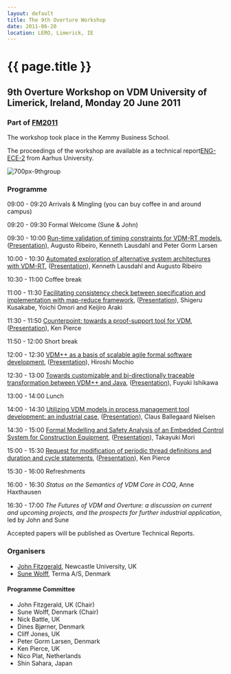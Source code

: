 ```yaml
---
layout: default
title: The 9th Overture Workshop
date: 2011-06-20
location: LERO, Limerick, IE
---
```


# {{ page.title }}

9th Overture Workshop on VDM University of Limerick, Ireland, Monday 20 June 2011
---------------------------------------------------------------------------------

### Part of [FM2011](http://www.lero.ie/fm2011)

The workshop took place in the Kemmy Business School.

The proceedings of the workshop are available as a technical
report[ENG-ECE-2](http://eng.au.dk/fileadmin/DJF/ENG/PDF-filer/Tekniske_rapporter/Technical_Report_ECE-TT-2-SAMLET.pdf)
from Aarhus University.

![](9/700px-9thgroup.jpg "700px-9thgroup")

### Programme

09:00 - 09:20 Arrivals & Mingling (you can buy coffee in and around
campus)

09:20 - 09:30 Formal Welcome (Sune & John)

09:30 - 10:00 [Run-time validation of timing constraints for VDM-RT
models](WS9Ribeiro.pdf "wikilink"),
([Presentation](9/WS9_AugustoRibeiroPresentation.pdf "wikilink")), Augusto
Ribeiro, Kenneth Lausdahl and Peter Gorm Larsen

10:00 - 10:30 [Automated exploration of alternative system architectures
with VDM-RT](WS9Lausdahl.pdf "wikilink"),
([Presentation](9/WS9_KennethLausdahlPresentation.pdf "wikilink")),
Kenneth Lausdahl and Augusto Ribeiro

10:30 - 11:00 Coffee break

11:00 - 11:30 [Facilitating consistency check between specification and
implementation with map-reduce framework](WS9Kusakabe.pdf "wikilink"),
([Presentation](9/WS9_KusakabePresentation.pdf "wikilink")), Shigeru
Kusakabe, Yoichi Omori and Keijiro Araki

11:30 - 11:50 [Counterpoint: towards a proof-support tool for
VDM](WS9PierceCounterpoint.pdf "wikilink"),
([Presentation](9/WS9_KenPierceCounterpointPresentation.pdf "wikilink")),
Ken Pierce

11:50 - 12:00 Short break

12:00 - 12:30 [VDM++ as a basis of scalable agile formal software
development](WS9Mochio.pdf "wikilink"),
([Presentation](9/WS9_HiroshiMochioPresentation.pdf "wikilink")), Hiroshi
Mochio

12:30 - 13:00 [Towards customizable and bi-directionally traceable
transformation between VDM++ and Java](WS9Ishikawa.pdf "wikilink"),
([Presentation](9/WS9_IshikawaFuyukiPresentation.pdf "wikilink")), Fuyuki
Ishikawa

13:00 - 14:00 Lunch

14:00 - 14:30 [Utilizing VDM models in process management tool
development: an industrial case](WS9Nielsen.pdf "wikilink"),
([Presentation](9/WS9_ClausBallegaardNielsen.pdf "wikilink")), Claus
Ballegaard Nielsen

14:30 - 15:00 [Formal Modelling and Safety Analysis of an Embedded
Control System for Construction Equipment](WS9Mori.pdf "wikilink"),
([Presentation](9/WS9_TakayukiMoriPresentation.pdf "wikilink")), Takayuki
Mori

15:00 - 15:30 [Request for modification of periodic thread definitions
and duration and cycle statements](WS9PierceRM.pdf "wikilink"),
([Presentation](9/WS9_KenPierceRM_Presentation.pdf "wikilink")), Ken
Pierce

15:30 - 16:00 Refreshments

16:00 - 16:30 *Status on the Semantics of VDM Core in COQ*, Anne
Haxthausen

16:30 - 17:00 *The Futures of VDM and Overture: a discussion on current
and upcoming projects, and the prospects for further industrial
application*, led by John and Sune

Accepted papers will be published as Overture Technical Reports.

### Organisers

-   [John Fitzgerald](mailto:john.fitzgerald@ncl.ac.uk), Newcastle
    University, UK
-   [Sune Wolff](mailto:swo@iha.dk), Terma A/S, Denmark

#### Programme Committee

-   John Fitzgerald, UK (Chair)
-   Sune Wolff, Denmark (Chair)
-   Nick Battle, UK
-   Dines Bjørner, Denmark
-   Cliff Jones, UK
-   Peter Gorm Larsen, Denmark
-   Ken Pierce, UK
-   Nico Plat, Netherlands
-   Shin Sahara, Japan

